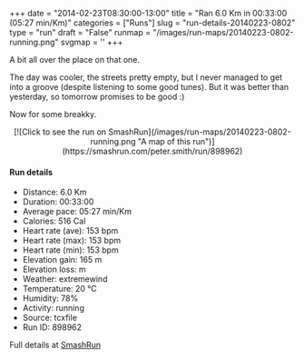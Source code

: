 +++
date = "2014-02-23T08:30:00-13:00"
title = "Ran 6.0 Km in 00:33:00 (05:27 min/Km)"
categories = ["Runs"]
slug = "run-details-20140223-0802"
type = "run"
draft = "False"
runmap = "/images/run-maps/20140223-0802-running.png"
svgmap = '<polyline points="93 48, 99 38, 100 32, 87 30, 67 36, 62 41, 48 52, 36 60, 25 64, 7 70, 0 65, 0 62, 13 55, 13 54, 49 32, 65 39, 72 34, 81 33, 82 31, 88 31, 94 31, 95 33, 99 33, 100 35, 94 47">'
+++

A bit all over the place on that one. 

The day was cooler, the streets pretty empty, but I never managed to get into a groove (despite listening to some good tunes). But it was better than yesterday, so tomorrow promises to be good :)

Now for some breakky. 



<!--more-->

<center>
[![Click to see the run on SmashRun](/images/run-maps/20140223-0802-running.png "A map of this run")](https://smashrun.com/peter.smith/run/898962)
</center>

#### Run details

* Distance: 6.0 Km
* Duration: 00:33:00
* Average pace: 05:27 min/Km
* Calories: 516 Cal
* Heart rate (ave): 153 bpm
* Heart rate (max): 153 bpm
* Heart rate (min): 153 bpm
* Elevation gain: 165 m
* Elevation loss:  m
* Weather: extremewind
* Temperature: 20 &deg;C
* Humidity: 78%
* Activity: running
* Source: tcxfile
* Run ID: 898962

Full details at [SmashRun](https://smashrun.com/peter.smith/run/898962)